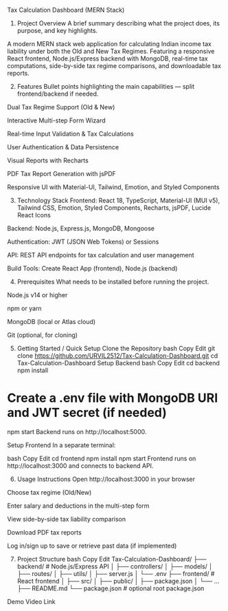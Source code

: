 Tax Calculation Dashboard (MERN Stack)
1. Project Overview
A brief summary describing what the project does, its purpose, and key highlights.

A modern MERN stack web application for calculating Indian income tax liability under both the Old and New Tax Regimes. Featuring a responsive React frontend, Node.js/Express backend with MongoDB, real-time tax computations, side-by-side tax regime comparisons, and downloadable tax reports.

2. Features
Bullet points highlighting the main capabilities — split frontend/backend if needed.

Dual Tax Regime Support (Old & New)

Interactive Multi-step Form Wizard

Real-time Input Validation & Tax Calculations

User Authentication & Data Persistence

Visual Reports with Recharts

PDF Tax Report Generation with jsPDF

Responsive UI with Material-UI, Tailwind, Emotion, and Styled Components

3. Technology Stack
Frontend: React 18, TypeScript, Material-UI (MUI v5), Tailwind CSS, Emotion, Styled Components, Recharts, jsPDF, Lucide React Icons

Backend: Node.js, Express.js, MongoDB, Mongoose

Authentication: JWT (JSON Web Tokens) or Sessions

API: REST API endpoints for tax calculation and user management

Build Tools: Create React App (frontend), Node.js (backend)


4. Prerequisites
What needs to be installed before running the project.

Node.js v14 or higher

npm or yarn

MongoDB (local or Atlas cloud)

Git (optional, for cloning)

5. Getting Started / Quick Setup
Clone the Repository
bash
Copy
Edit
git clone https://github.com/URVIL2512/Tax-Calculation-Dashboard.git
cd Tax-Calculation-Dashboard
Setup Backend
bash
Copy
Edit
cd backend
npm install
# Create a .env file with MongoDB URI and JWT secret (if needed)
npm start
Backend runs on http://localhost:5000.

Setup Frontend
In a separate terminal:

bash
Copy
Edit
cd frontend
npm install
npm start
Frontend runs on http://localhost:3000 and connects to backend API.

6. Usage Instructions
Open http://localhost:3000 in your browser

Choose tax regime (Old/New)

Enter salary and deductions in the multi-step form

View side-by-side tax liability comparison

Download PDF tax reports

Log in/sign up to save or retrieve past data (if implemented)

7. Project Structure
bash
Copy
Edit
Tax-Calculation-Dashboard/
├── backend/               # Node.js/Express API
│   ├── controllers/
│   ├── models/
│   ├── routes/
│   ├── utils/
│   ├── server.js
│   └── .env
├── frontend/              # React frontend
│   ├── src/
│   ├── public/
│   ├── package.json
│   └── ...
├── README.md
└── package.json           # optional root package.json

Demo Video Link

